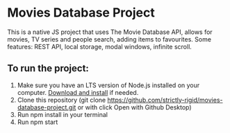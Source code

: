 # Movies Database Project

This is a native JS project that uses The Movie Database API, allows for movies,
TV series and people search, adding items to favourites. Some features: REST
API, local storage, modal windows, infinite scroll.

## To run the project:

1. Make sure you have an LTS version of Node.js installed on your computer.
   [Download and install](https://nodejs.org/en/) if needed.
2. Clone this repository (git clone
   https://github.com/strictly-rigid/movies-database-project.git or with click
   Open with Github Desktop)
3. Run npm install in your terminal
4. Run npm start
